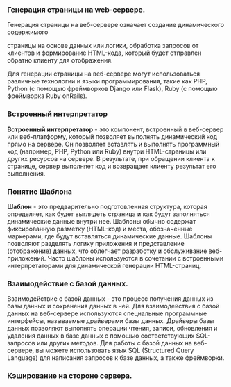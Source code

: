 ### Генерация страницы на web-сервере.
Генерация страницы на веб-сервере означает создание динамического содержимого

страницы на основе данных или логики, обработка запросов от клиентов и формирование HTML-кода, который будет отправлен обратно клиенту для отображения.

Для генерации страницы на веб-сервере могут использоваться различные технологии и языки программирования, такие как PHP, Python (с помощью фреймворков Django или Flask), Ruby (с помощью фреймворка Ruby onRails).

### Встроенный интерпретатор
**Встроенный интерпретатор** - это компонент, встроенный в веб-сервер или веб-платформу, который позволяет выполнять динамический код прямо на сервере. Он позволяет вставлять и выполнять программный код (например, PHP, Python или Ruby) внутри HTML-страницы или других ресурсов на сервере. В результате, при обращении клиента к странице, сервер выполняет код и возвращает клиенту результат его выполнения.

### Понятие Шаблона
**Шаблон** - это предварительно подготовленная структура, которая определяет, как будет выглядеть страница и как будут заполняться динамические данные внутри нее. Шаблоны обычно содержат фиксированную разметку (HTML-код) и места, обозначенные маркерами, где будут вставляться динамические данные. Шаблоны позволяют разделять логику приложения и представление (отображение) данных, что облегчает разработку и обслуживание веб-приложений. Часто шаблоны используются в сочетании с встроенными интерпретаторами для динамической генерации HTML-страниц.

### Взаимодействие с базой данных.
Взаимодействие с базой данных - это процесс получения данных из базы данных и сохранения данных в ней. Для взаимодействия с базой данных на веб-сервере используются специальные программные интерфейсы, называемые драйверами базы данных. Драйверы базы данных позволяют выполнять операции чтения, записи, обновления и удаления данных в базе данных с помощью соответствующих SQL-запросов или других методов. Для работы с базой данных на веб-сервере, вы можете использовать язык SQL (Structured Query Language) для написания запросов к базе данных, а также фреймворки.

### Кэширование на стороне сервера.
